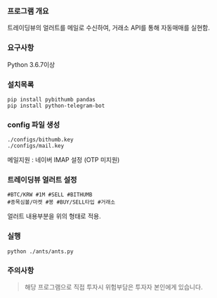 ### 프로그램 개요
트레이딩뷰의 얼러트를 메일로 수신하여, 거래소 API를 통해 자동매매를 실현함.


### 요구사항
Python 3.6.7이상



### 설치목록

~~~
pip install pybithumb pandas
pip install python-telegram-bot
~~~



### config 파일 생성

~~~
./configs/bithumb.key
./configs/mail.key
~~~

메일지원 : 네이버 IMAP 설정 (OTP 미지원)


### 트레이딩뷰 얼러트 설정

~~~
#BTC/KRW #1M #SELL #BITHUMB
#종목심볼/마켓 #봉 #BUY/SELL타입 #거래소
~~~
얼러트 내용부분을 위의 형태로 적용.


### 실행

~~~
python ./ants/ants.py
~~~



### 주의사항

> 해당 프로그램으로 직접 투자시 위험부담은 투자자 본인에게 있습니다.
